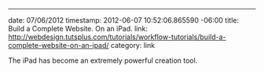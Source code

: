--- 
date: 07/06/2012
timestamp: 2012-06-07 10:52:06.865590 -06:00
title: Build a Complete Website. On an iPad.
link: http://webdesign.tutsplus.com/tutorials/workflow-tutorials/build-a-complete-website-on-an-ipad/
category: link

The iPad has become an extremely powerful creation tool.


